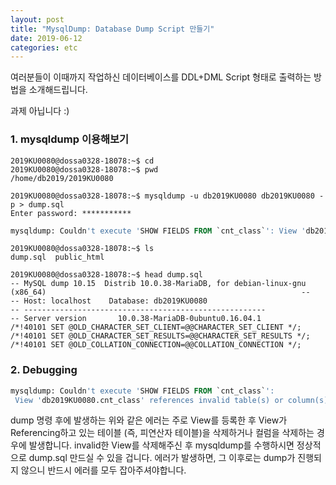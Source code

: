 ```yaml
---
layout: post
title: "MysqlDump: Database Dump Script 만들기"
date: 2019-06-12
categories: etc
---
```


여러분들이 이때까지 작업하신 데이터베이스를 DDL+DML Script 형태로 출력하는 방법을 소개해드립니다.

과제 아닙니다 :)

### 1. mysqldump 이용해보기
```console
2019KU0080@dossa0328-18078:~$ cd                
2019KU0080@dossa0328-18078:~$ pwd                                                 
/home/db2019/2019KU0080                                                           

2019KU0080@dossa0328-18078:~$ mysqldump -u db2019KU0080 db2019KU0080 -p > dump.sql                      
Enter password: ***********
```

```sql
mysqldump: Couldn't execute 'SHOW FIELDS FROM `cnt_class`': View 'db2019KU0080.cnt_class' references invalid table(s) or column(s) or function(s) or definer/invoker of view lack rights to use them (1356)                  
```

``` console
2019KU0080@dossa0328-18078:~$ ls                            
dump.sql  public_html

2019KU0080@dossa0328-18078:~$ head dump.sql                                                                                         -- MySQL dump 10.15  Distrib 10.0.38-MariaDB, for debian-linux-gnu (x86_64)                                                         --                                      
-- Host: localhost    Database: db2019KU0080                                                                                                                                     
-- ------------------------------------------------------                                                                           -- Server version       10.0.38-MariaDB-0ubuntu0.16.04.1
/*!40101 SET @OLD_CHARACTER_SET_CLIENT=@@CHARACTER_SET_CLIENT */;
/*!40101 SET @OLD_CHARACTER_SET_RESULTS=@@CHARACTER_SET_RESULTS */;                               
/*!40101 SET @OLD_COLLATION_CONNECTION=@@COLLATION_CONNECTION */;
```

### 2. Debugging

``` sql
mysqldump: Couldn't execute 'SHOW FIELDS FROM `cnt_class`':
 View 'db2019KU0080.cnt_class' references invalid table(s) or column(s) or function(s) or definer/invoker of view lack rights to use them (1356)  
```

dump 명령 후에 발생하는 위와 같은 에러는 주로 View를 등록한 후 View가 Referencing하고 있는 테이블 (즉, 피연산자 테이블)을 삭제하거나 컬럼을 삭제하는 경우에 발생합니다. invalid한 View를 삭제해주신 후 mysqldump를 수행하시면 정상적으로 dump.sql 만드실 수 있을 겁니다. 에러가 발생하면, 그 이후로는 dump가 진행되지 않으니 반드시 에러를 모두 잡아주셔야합니다. 
